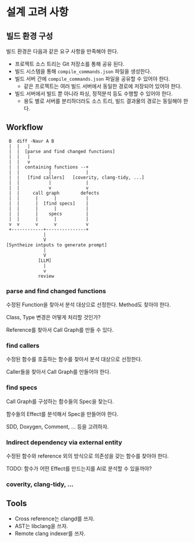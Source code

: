 # 설계 고려 사항

## 빌드 환경 구성

빌드 환경은 다음과 같은 요구 사항을 만족해야 한다.

* 프로젝트 소스 트리는 Git 저장소를 통해 공유 된다.
* 빌드 시스템을 통해 `compile_commands.json` 파일을 생성한다.
* 빌드 서버 간에 `compile_commands.json` 파일을 공유할 수 있어야 한다.
    - 같은 프로젝트는 여러 빌드 서버에서 동일한 경로에 저장되어 있어야 한다. 
* 빌드 서버에서 빌드 뿐 아니라 파싱, 정적분석 등도 수행할 수 있어야 한다.
    - 용도 별로 서버를 분리하더라도 소스 트리, 빌드 결과물의 경로는 동일해야 한다.

## Workflow

```
 B  diff -Naur A B
 |  |   |
 |  |  [parse and find changed functions]
 |  |   |
 |  |   v
 |  |  containing functions --+
 |  |           |             |          
 |  |   [find callers]   [coverity, clang-tidy, ...]
 |  |           |             |          
 |  |           v             v          
 |  |     call graph        defects    
 |  |      |      |           |          
 |  |      |  [find specs]    |          
 |  |      |      |           |          
 |  |      |    specs         |          
 |  |      |      |           |          
 v  v      v      v           v          
 +------------+---------------+         
              |
              V
[Syntheize intputs to generate prompt]
              |
              V
            [LLM]
              |
              v
            review
```

### parse and find changed functions

수정된 Function을 찾아서 분석 대상으로 선정한다. Method도 찾아야 한다.

Class, Type 변경은 어떻게 처리할 것인가?

Reference를 찾아서 Call Graph를 만들 수 있다.

### find callers

수정된 함수를 호출하는 함수를 찾아서 분석 대상으로 선정한다.

Caller들을 찾아서 Call Graph를 만들어야 한다.

### find specs

Call Graph를 구성하는 함수들의 Spec을 찾는다.

함수들의 Effect를 분석해서 Spec을 만들어야 한다.

SDD, Doxygen, Comment, ... 등을 고려하자.

### Indirect dependency via external entity

수정된 함수와 reference 외의 방식으로 의존성을 갖는 함수를 찾아야 한다.

TODO: 함수가 어떤 Effect를 만드는지를 AI로 분석할 수 있을까야?

### coverity, clang-tidy, ...

## Tools

* Cross reference는 clangd를 쓰자.
* AST는 libclang을 쓰자.
* Remote clang indexer를 쓰자.

<!--
vim:nospell
-->
